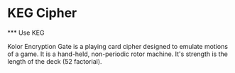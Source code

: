 # KEG Cipher

*** Use KEG

Kolor Encryption Gate is a playing card cipher designed to emulate motions of a game.  It is a hand-held, non-periodic rotor machine.  It's strength is the length of the deck (52 factorial).
